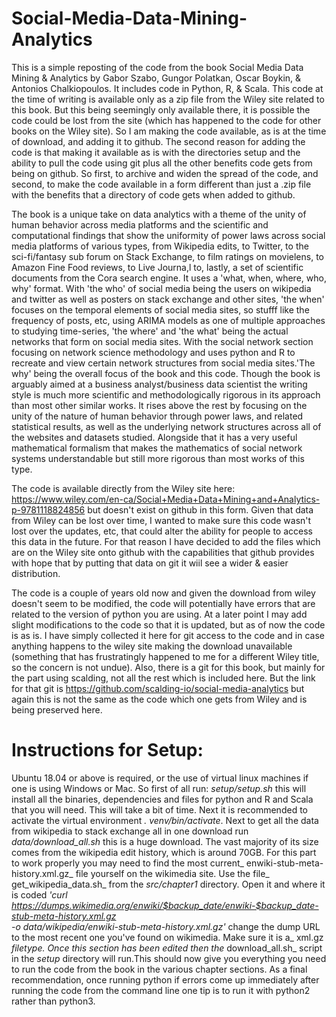 # Social-Media-Data-Mining-Analytics

This is a simple reposting of the code from the book Social Media Data Mining & Analytics by Gabor Szabo, Gungor Polatkan, Oscar Boykin, & Antonios Chalkiopoulos. It includes code in Python, R, & Scala. This code at the time of writing is available only as a zip file from the Wiley site related to this book. But this being seemingly only available there, it is possible the code could be lost from the site (which has happened to the code for other books on the Wiley site). So I am making the code available, as is at the time of download, and adding it to github. The second reason for adding the code is that making it available as is with the directories setup and the ability to pull the code using git plus all the other benefits code gets from being on github. So first, to archive and widen the spread of the code, and second, to make the code available in a form different than just a .zip file with the benefits that a directory of code gets when added to github.

The book is a unique take on data analytics with a theme of the unity of human behavior across media platforms and the scientific and computational findings that show the uniformity of power laws across social media platforms of various types, from Wikipedia edits, to Twitter, to the sci-fi/fantasy sub forum on Stack Exchange, to film ratings on movielens, to Amazon Fine Food reviews, to Live Journa,l to, lastly, a set of scientific documents from the Cora search engine. It uses a 'what, when, where, who, why' format. With 'the who' of social media being the users on wikipedia and twitter as well as posters on stack exchange and other sites, 'the when' focuses on the temporal elements of social media sites, so stufff like the frequency of posts, etc, using ARIMA models as one of multiple approaches to studying time-series, 'the where' and 'the what' being the actual networks that form on social media sites. With the social network section focusing on network science methodology and uses python and R to recreate and view certain network structures from social media sites.'The why' being the overall focus of the book and this code. Though the book is arguably aimed at a business analyst/business data scientist the writing style is much more scientific and methodologically rigorous in its approach than most other similar works. It rises above the rest by focusing on the unity of the nature of human behavior through power laws, and related statistical results, as well as the underlying network structures across all of the websites and datasets studied. Alongside that it has a very useful mathematical formalism that makes the mathematics of social network systems understandable but still more rigorous than most works of this type.

The code is available directly from the Wiley site here: https://www.wiley.com/en-ca/Social+Media+Data+Mining+and+Analytics-p-9781118824856 but doesn't exist on github in this form. Given that data from Wiley can be lost over time, I wanted to make sure this code wasn't lost over the updates, etc, that could alter the ability for people to access this data in the future. For that reason I have decided to add the files which are on the Wiley site onto github with the capabilities that github provides with hope that by putting that data on git it wiil see a wider & easier distribution.

The code is a couple of years old now and given the download from wiley doesn't seem to be modified, the code will potentially have errors that are related to the version of python you are using. At a later point I may add slight modifications to the code so that it is updated, but as of now  the code is as is. I have simply collected it here for git access to the code and in case anything happens to the wiley site making the download unavailable (something that has frustratingly happened to me for a different Wiley title, so the concern is not undue). Also, there is a git for this book, but mainly for the part using scalding, not all the rest which is included here. But the link for that git is  https://github.com/scalding-io/social-media-analytics but again this is not the same as the code which one gets from Wiley and is being preserved here.

# Instructions for Setup:

Ubuntu 18.04 or above is required, or the use of virtual linux machines if one is using Windows or Mac. So first of all run: _setup/setup.sh_ this will install all the binaries, dependencies and files for python and R and Scala that you will need. This will take a bit of time. Next it is recommended to activate the virtual environment _. venv/bin/activate_. Next to get all the data from wikipedia to stack exchange all in one download run _data/download_all.sh_ this is a huge download. The vast majority of its size comes from the wikipedia edit history, which is around 70GB. For this part to work properly you may need to find the most current_ enwiki-stub-meta-history.xml.gz_ file yourself on the wikimedia site. Use the file_ get_wikipedia_data.sh_ from the _src/chapter1_ directory. Open it and where it is coded _'curl https://dumps.wikimedia.org/enwiki/$backup_date/enwiki-$backup_date-stub-meta-history.xml.gz \
    -o data/wikipedia/enwiki-stub-meta-history.xml.gz'_ change the dump URL to the most recent one you've found on wikimedia. Make sure it is a_ xml.gz _filetype. Once this section has been edited then the_ download_all.sh_ script in the _setup_ directory will run.This should now give you everything you need to run the code from the book in the various chapter sections. As a final recommendation, once running python if errors come up immediately after running the code from the command line one tip is to run it with python2 rather than python3. 
    
